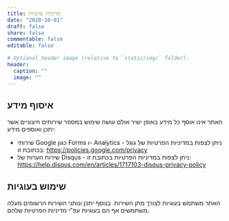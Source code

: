 ```yaml
---
title: מדיניות פרטיות
date: "2020-10-01"
draft: false
share: false
commentable: false
editable: false

# Optional header image (relative to `static/img/` folder).
header:
  caption: ""
  image: ""
---
```

## איסוף מידע
האתר אינו אוסף כל מידע באופן ישיר אולם עושה שימוש במספר שירותים חיצוניים אשר יתכן ואוספים מידע:
* שירותי Google כגון Forms ו- Analytics - ניתן לצפות במדיניות הפרטיות של גוגל בכתובת זו: https://policies.google.com/privacy
* שירות הערות של Disqus - ניתן לצפות במדיניות הפרטיות בכתובת זו: https://help.disqus.com/en/articles/1717103-disqus-privacy-policy


## שימוש בעוגיות
האתר משתמש בעוגיות לצורך מתן השירות. בנוסף יתכן ונותני השירות הרשומים מעלה משתמשים אף הם בעוגיות עפ"י מדיניות הפרטיות שלהם.


